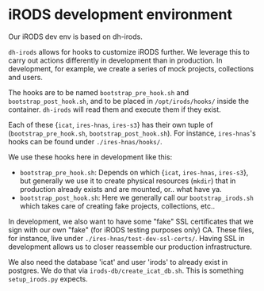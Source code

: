 # iRODS development environment

Our iRODS dev env is based on dh-irods.

`dh-irods` allows for hooks to customize iRODS further. We leverage this to
carry out actions differently in development than in production. In
development, for example, we create a series of mock projects, collections and
users.

The hooks are to be named `bootstrap_pre_hook.sh` and `bootstrap_post_hook.sh`,
and to be placed in `/opt/irods/hooks/` inside the container. `dh-irods` will
read them and execute them if they exist.

Each of these {`icat`, `ires-hnas`, `ires-s3`} has their own tuple of
(`bootstrap_pre_hook.sh`, `bootstrap_post_hook.sh`). For instance,
`ires-hnas`'s hooks can be found under `./ires-hnas/hooks/`.

We use these hooks here in development like this:
* `bootstrap_pre_hook.sh`: Depends on which {`icat`, `ires-hnas`,
  `ires-s3`}, but generally we use it to create physical resources
  (`mkdir`) that in production already exists and are mounted, or.. what
  have ya.
* `bootstrap_post_hook.sh`: Here we generally call our `bootstrap_irods.sh`
  which takes care of creating fake projects, collections, etc..

In development, we also want to have some "fake" SSL certificates that we sign
with our own "fake" (for iRODS testing purposes only) CA. These files, for
instance, live under `./ires-hnas/test-dev-ssl-certs/`. Having SSL in
development allows us to closer reassemble our production infrastructure.

We also need the database 'icat' and user 'irods' to already exist in postgres.
We do that via `irods-db/create_icat_db.sh`. This is something `setup_irods.py`
expects.

